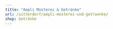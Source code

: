 ```yaml
---
title: "Aepli Mosterei & Getränke"
url: /sitterdorf/aepli-mosterei-und-getraenke/
shop: Getränke
---
```


